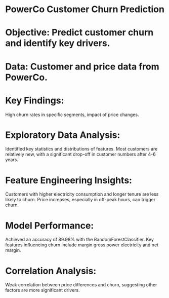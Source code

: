
# PowerCo Customer Churn Prediction 
# Objective: Predict customer churn and identify key drivers.
# Data: Customer and price data from PowerCo.

# Key Findings: 
High churn rates in specific segments, impact of price changes.

# Exploratory Data Analysis:
Identified key statistics and distributions of features.
Most customers are relatively new, with a significant drop-off in customer numbers after 4-6 years.

# Feature Engineering Insights:
Customers with higher electricity consumption and longer tenure are less likely to churn.
Price increases, especially in off-peak hours, can trigger churn.

# Model Performance:
Achieved an accuracy of 89.98% with the RandomForestClassifier.
Key features influencing churn include margin gross power electricity and net margin.

# Correlation Analysis:
Weak correlation between price differences and churn, suggesting other factors are more significant drivers.
